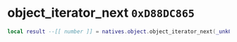 # object_iterator_next `0xD88DC865`

```lua
local result --[[ number ]] = natives.object.object_iterator_next(_unk0 --[[ number ]])
```